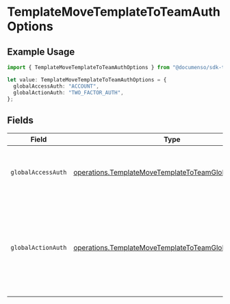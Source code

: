 # TemplateMoveTemplateToTeamAuthOptions

## Example Usage

```typescript
import { TemplateMoveTemplateToTeamAuthOptions } from "@documenso/sdk-typescript/models/operations";

let value: TemplateMoveTemplateToTeamAuthOptions = {
  globalAccessAuth: "ACCOUNT",
  globalActionAuth: "TWO_FACTOR_AUTH",
};
```

## Fields

| Field                                                                                                                               | Type                                                                                                                                | Required                                                                                                                            | Description                                                                                                                         |
| ----------------------------------------------------------------------------------------------------------------------------------- | ----------------------------------------------------------------------------------------------------------------------------------- | ----------------------------------------------------------------------------------------------------------------------------------- | ----------------------------------------------------------------------------------------------------------------------------------- |
| `globalAccessAuth`                                                                                                                  | [operations.TemplateMoveTemplateToTeamGlobalAccessAuth](../../models/operations/templatemovetemplatetoteamglobalaccessauth.md)      | :heavy_check_mark:                                                                                                                  | The type of authentication required for the recipient to access the document.                                                       |
| `globalActionAuth`                                                                                                                  | [operations.TemplateMoveTemplateToTeamGlobalActionAuth](../../models/operations/templatemovetemplatetoteamglobalactionauth.md)      | :heavy_check_mark:                                                                                                                  | The type of authentication required for the recipient to sign the document. This field is restricted to Enterprise plan users only. |